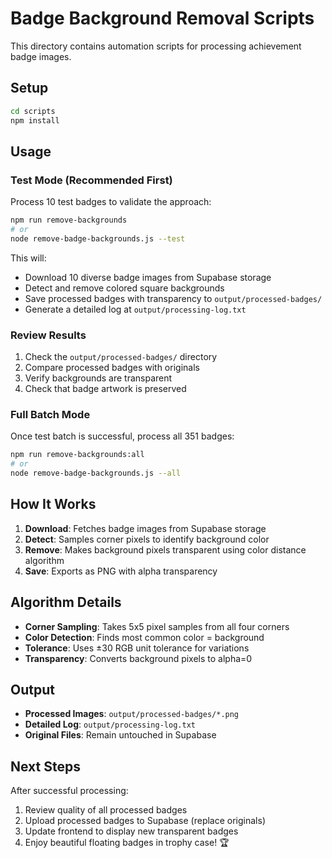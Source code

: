 # Badge Background Removal Scripts

This directory contains automation scripts for processing achievement badge images.

## Setup

```bash
cd scripts
npm install
```

## Usage

### Test Mode (Recommended First)

Process 10 test badges to validate the approach:

```bash
npm run remove-backgrounds
# or
node remove-badge-backgrounds.js --test
```

This will:
- Download 10 diverse badge images from Supabase storage
- Detect and remove colored square backgrounds
- Save processed badges with transparency to `output/processed-badges/`
- Generate a detailed log at `output/processing-log.txt`

### Review Results

1. Check the `output/processed-badges/` directory
2. Compare processed badges with originals
3. Verify backgrounds are transparent
4. Check that badge artwork is preserved

### Full Batch Mode

Once test batch is successful, process all 351 badges:

```bash
npm run remove-backgrounds:all
# or
node remove-badge-backgrounds.js --all
```

## How It Works

1. **Download**: Fetches badge images from Supabase storage
2. **Detect**: Samples corner pixels to identify background color
3. **Remove**: Makes background pixels transparent using color distance algorithm
4. **Save**: Exports as PNG with alpha transparency

## Algorithm Details

- **Corner Sampling**: Takes 5x5 pixel samples from all four corners
- **Color Detection**: Finds most common color = background
- **Tolerance**: Uses ±30 RGB unit tolerance for variations
- **Transparency**: Converts background pixels to alpha=0

## Output

- **Processed Images**: `output/processed-badges/*.png`
- **Detailed Log**: `output/processing-log.txt`
- **Original Files**: Remain untouched in Supabase

## Next Steps

After successful processing:
1. Review quality of all processed badges
2. Upload processed badges to Supabase (replace originals)
3. Update frontend to display new transparent badges
4. Enjoy beautiful floating badges in trophy case! 🏆
